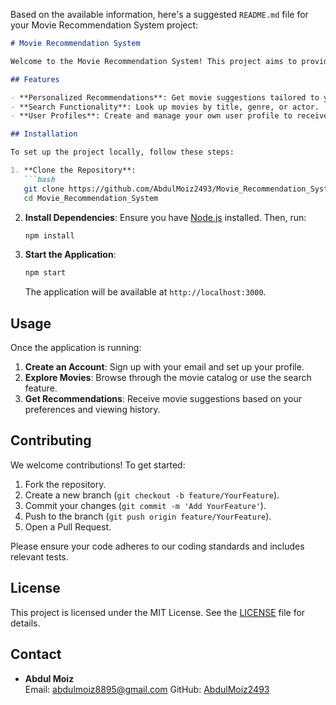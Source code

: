 Based on the available information, here's a suggested `README.md` file for your Movie Recommendation System project:

```markdown
# Movie Recommendation System

Welcome to the Movie Recommendation System! This project aims to provide personalized movie recommendations to users based on their preferences and viewing history.

## Features

- **Personalized Recommendations**: Get movie suggestions tailored to your tastes.
- **Search Functionality**: Look up movies by title, genre, or actor.
- **User Profiles**: Create and manage your own user profile to receive better recommendations.

## Installation

To set up the project locally, follow these steps:

1. **Clone the Repository**:
   ```bash
   git clone https://github.com/AbdulMoiz2493/Movie_Recommendation_System.git
   cd Movie_Recommendation_System
   ```

2. **Install Dependencies**:
   Ensure you have [Node.js](https://nodejs.org/) installed. Then, run:
   ```bash
   npm install
   ```

3. **Start the Application**:
   ```bash
   npm start
   ```

   The application will be available at `http://localhost:3000`.

## Usage

Once the application is running:

1. **Create an Account**: Sign up with your email and set up your profile.
2. **Explore Movies**: Browse through the movie catalog or use the search feature.
3. **Get Recommendations**: Receive movie suggestions based on your preferences and viewing history.

## Contributing

We welcome contributions! To get started:

1. Fork the repository.
2. Create a new branch (`git checkout -b feature/YourFeature`).
3. Commit your changes (`git commit -m 'Add YourFeature'`).
4. Push to the branch (`git push origin feature/YourFeature`).
5. Open a Pull Request.

Please ensure your code adheres to our coding standards and includes relevant tests.

## License

This project is licensed under the MIT License. See the [LICENSE](LICENSE) file for details.

## Contact

- **Abdul Moiz**  
  Email: abdulmoiz8895@gmail.com 
  GitHub: [AbdulMoiz2493](https://github.com/your-username)
